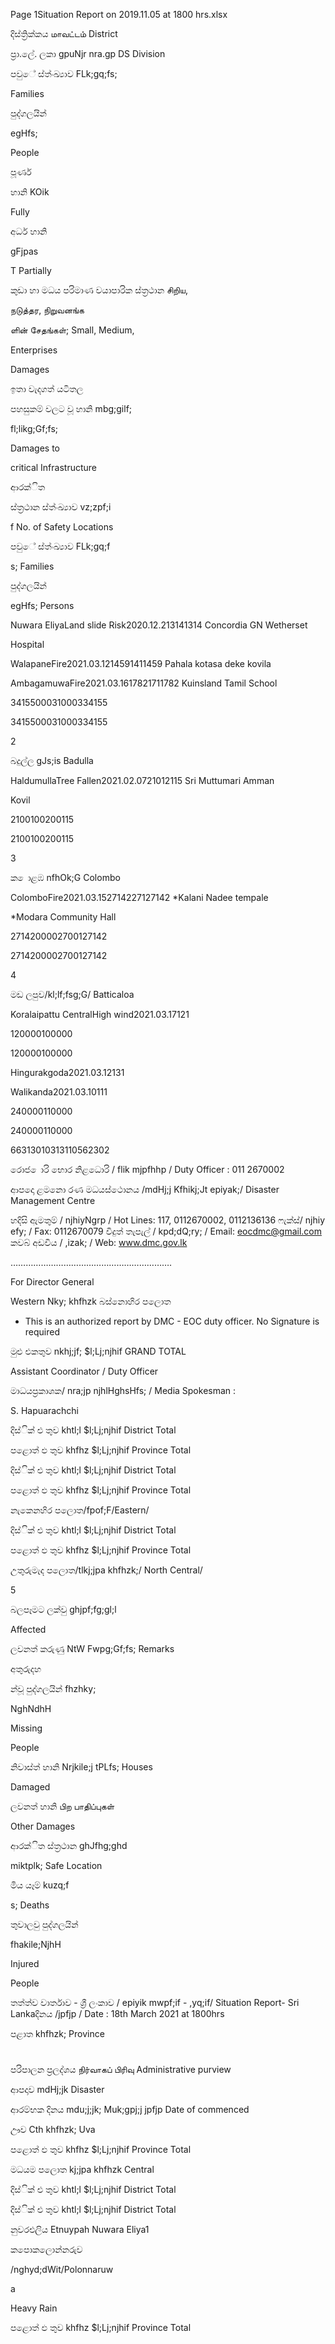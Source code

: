 Page 1Situation Report on 2019.11.05 at 1800 hrs.xlsx

දිස්ත්‍රික්කය மாவட்டம் District

ප්‍රා.ලේ. ලකා gpuNjr nra.gp DS Division

පවුේ ස්ත්‍ංඛ්‍යාව FLk;gq;fs;

Families

පුද්ගලයින්

egHfs;

People

පූර්ණ

හානි KOik

Fully

අර්ධ හානි

gFjpas

T Partially

කුඩා හා මධය පරිමාණ වයාපාරික ස්ත්‍රථාන சிறிய,

நடுத்தர, நிறுவனங்க

ளின் சேதங்கள்; Small, Medium,

Enterprises

Damages

ඉතා වැදගත් යටිතල

පහසුකම් වලට වූ හානි mbg;gilf;

fl;likg;Gf;fs;

Damages to

critical Infrastructure

ආරක්ිත

ස්ත්‍රථාන ස්ත්‍ංඛ්‍යාව vz;zpf;i

f No. of Safety Locations

පවුේ ස්ත්‍ංඛ්‍යාව FLk;gq;f

s; Families

පුද්ගලයින්

egHfs; Persons

Nuwara EliyaLand slide Risk2020.12.213141314 Concordia GN Wetherset

Hospital

WalapaneFire2021.03.1214591411459 Pahala kotasa deke kovila

AmbagamuwaFire2021.03.1617821711782 Kuinsland Tamil School

3415500031000334155

3415500031000334155

2

බදුල්ල gJs;is Badulla

HaldumullaTree Fallen2021.02.0721012115 Sri Muttumari Amman

Kovil

2100100200115

2100100200115

3

ක ොළඹ nfhOk;G Colombo

ColomboFire2021.03.152714227127142 *Kalani Nadee tempale

*Modara Community Hall

2714200002700127142

2714200002700127142

4

මඩ ලපුව/kl;lf;fsg;G/ Batticaloa

Koralaipattu CentralHigh wind2021.03.17121

120000100000

120000100000

Hingurakgoda2021.03.12131

Walikanda2021.03.10111

240000110000

240000110000

66313010313110562302

රොජ ොරි භොර නිළධොරි / flik mjpfhhp / Duty Officer : 011 2670002

ආපදො ළමනො රණ මධයස්ථොනය /mdHj;j Kfhikj;Jt epiyak;/ Disaster Management Centre

හදිසි ඇමතුම් / njhiyNgrp / Hot Lines: 117, 0112670002, 0112136136 ෆැක්ස්/ njhiy efy; / Fax: 0112670079 විදුත් තැපැල් / kpd;dQ;ry; / Email: eocdmc@gmail.com කවබ් අඩවිය / ,izak; / Web: www.dmc.gov.lk

……………………………………………………….

For Director General

Western Nky; khfhzk බස්නොහිර පලොත

* This is an authorized report by DMC - EOC duty officer. No Signature is required

මුළු එකතුව nkhj;jf; $l;Lj;njhif GRAND TOTAL

Assistant Coordinator / Duty Officer

මාධයප්‍රකාශක/ nra;jp njhlHghsHfs; / Media Spokesman :

S. Hapuarachchi

දිස්ික් එ තුව khtl;l $l;Lj;njhif District Total

පළොත් ඵ තුව khfhz $l;Lj;njhif Province Total

දිස්ික් එ තුව khtl;l $l;Lj;njhif District Total

පළොත් ඵ තුව khfhz $l;Lj;njhif Province Total

නැකෙනහිර පලොත/fpof;F/Eastern/

දිස්ික් එ තුව khtl;l $l;Lj;njhif District Total

පළොත් ඵ තුව khfhz $l;Lj;njhif Province Total

උතුරුමැද පලොත/tlkj;jpa khfhzk;/ North Central/

5

බලපෑමට ලක්වු ghjpf;fg;gl;l

Affected

ලවනත් කරුණු NtW Fwpg;Gf;fs; Remarks

අතුරුදහ

න්වූ පුද්ගලයින් fhzhky;

NghNdhH

Missing

People

නිවාස්ත්‍ හානි Nrjkile;j tPLfs; Houses

Damaged

ලවනත් හානි பிற பாதிப்புகள்

Other Damages

ආරක්ිත ස්ත්‍රථාන ghJfhg;ghd

miktplk; Safe Location

මිය යෑම් kuzq;f

s; Deaths

තුවාලවු පුද්ගලයින්

fhakile;NjhH

Injured

People

තත්ත්ව වාර්තාව - ශ්‍රී ලංකාව / epiyik mwpf;if - ,yq;if/ Situation Report- Sri Lankaදිනය /jpfjp / Date : 18th March 2021 at 1800hrs

පළාත khfhzk; Province

#

පරිපාලන ප්‍රලද්ශය நிர்வாகப் பிரிவு Administrative purview

ආපදාව mdHj;jk Disaster

ආරම්භක දිනය mdu;j;jk; Muk;gpj;j jpfjp Date of commenced

ඌව Cth khfhzk; Uva

පළොත් ඵ තුව khfhz $l;Lj;njhif Province Total

මධයම පලොත kj;jpa khfhzk Central

දිස්ික් එ තුව khtl;l $l;Lj;njhif District Total

දිස්ික් එ තුව khtl;l $l;Lj;njhif District Total

නුවරඑලිය Etnuypah Nuwara Eliya1

කපොකලොන්නරුව

/nghyd;dWit/Polonnaruw

a

Heavy Rain

පළොත් ඵ තුව khfhz $l;Lj;njhif Province Total